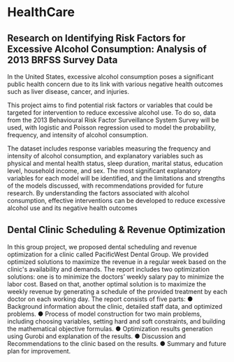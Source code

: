 # HealthCare

## Research on Identifying Risk Factors for Excessive Alcohol Consumption: Analysis of 2013 BRFSS Survey Data
In the United States, excessive alcohol consumption poses a significant public health concern due to its link with various negative health outcomes such as liver disease, cancer, and injuries.

This project aims to find potential risk factors or variables that could be targeted for intervention to reduce excessive alcohol use. To do so, data from the 2013 Behavioural Risk Factor Surveillance System Survey will be used, with logistic and Poisson regression used to model the probability, frequency, and intensity of alcohol consumption.

The dataset includes response variables measuring the frequency and intensity of alcohol consumption, and explanatory variables such as physical and mental health status, sleep duration, marital status, education level, household income, and sex. The most significant explanatory variables for each model will be identified, and the limitations and strengths of the models discussed, with recommendations provided for future research. By understanding the factors associated with alcohol consumption, effective interventions can be developed to reduce excessive alcohol use and its negative health outcomes

## Dental Clinic Scheduling & Revenue Optimization
In this group project, we proposed dental scheduling and revenue optimization for a clinic called PacificWest Dental Group. We provided optimized solutions to maximize the revenue in a regular week based on the clinic's availability and demands. The report includes two optimization solutions: one is to minimize the doctors’ weekly salary pay to minimize the labor cost. Based on that, another optimal solution is to maximize the weekly revenue by generating a schedule of the provided treatment by each doctor on each working day.
The report consists of five parts: ● Background information about the clinic, detailed staff data, and optimized problems. ● Process of model construction for two main problems, including choosing variables, setting hard and soft constraints, and building the mathematical objective formulas.
● Optimization results generation using Gurobi and explanation of the results. ● Discussion and Recommendations to the clinic based on the results.
● Summary and future plan for improvement.
